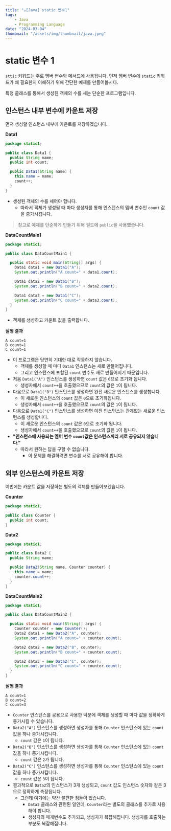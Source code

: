 ```yaml
---
title: "☕️[Java] static 변수1"
tags:
    - Java
    - Programming Language
date: "2024-03-04"
thumbnail: "/assets/img/thumbnail/java.jpeg"
---
```


# static 변수 1

`sttic` 키워드는 주로 멤버 변수와 메서드에 사용됩니다.
먼저 멤버 변수에 `static` 키워드가 왜 필요한지 이해하기 위해 간단한 예제를 만들어봅시다.

특정 클래스를 통해서 생성된 객체의 수를 세는 단순한 프로그램입니다.

## 인스턴스 내부 변수에 카운트 저장

먼저 생성할 인스턴스 내부에 카운트를 저장하겠습니다.

**Data1**
```java
package static1;

public class Data1 {
  public String name;
  public int count;

  public Data1(String name) {
    this.name = name;
    count++;
  }
}
```

* 생성된 객체의 수를 세어야 합니다.
    * 따라서 객체가 생성될 때 마다 생성자를 통해 인스턴스의 멤버 변수인 `count` 값을 증가시킵니다.

> 참고로 예제를 단순하게 만들기 위해 필드에 `public`을 사용했습니다.

**DataCountMain1**
```java
package static1;

public class DataCountMain1 {

  public static void main(String[] args) {
    Data1 data1 = new Data1("A");
    System.out.println("A count=" + data1.count);

    Data1 data2 = new Data1("B");
    System.out.println("B count=" + data2.count);

    Data1 data3 = new Data1("C");
    System.out.println("C count=" + data3.count);
  }
}
```
* 객체를 생성하고 카운트 값을 출력합니다.

**실행 결과**
```
A count=1
B count=1
C count=1
```
* 이 프로그램은 당연히 기대한 대로 작동하지 않습니다.
    * 객체를 생성할 때 마다 `Data1` 인스턴스는 새로 만들어집니다.
    * 그리고 인스턴스에 포함된 `count` 변수도 새로 만들어지기 때문입니다.
* 처음 `Data1("A")` 인스턴스를 생성하면 `count` 값은 `0`으로 초기화 됩니다.
    * 생성자에서 `count++`을 호출했으므로 `count`의 값은 `1`이 됩니다.
* 다음으로 `Data1("B")` 인스턴스를 생성하면 완전 새로운 인스턴스를 생성합니다.
    * 이 새로운 인스턴스의 `count` 값은 `0`으로 초기화됩니다.
    * 생성자에서 `count++`을 호출했으므로 `count`의 값은 `1`이 됩니다.
* 다음으로 `Data1("C")` 인스턴스를 생성하면 이전 인스턴스는 관계없는 새로운 인스턴스를 생성합니다.
    * 이 새로운 인스턴스의 `count` 값은 `0`으로 초기화 됩니다.
    * 생성자에서 `count++`을 호출했으므로 `count`의 값은 `1`이 됩니다.
* **"인스턴스에 사용되는 멤버 변수 `count`값은 인스턴스끼리 서로 공유되지 않습니다."**
    * 따라서 원하는 답을 구할 수 없습니다.
        * 이 문제를 해결하려면 변수를 서로 공유해야 합니다.

## 외부 인스턴스에 카운트 저장
이번에는 카운트 값을 저장하는 별도의 객체를 만들어보겠습니다.

**Counter**
```java
package static1;

public class Counter {
  public int count;
}
```

**Data2**
```java
package static1;

public class Data2 {
  public String name;

  public Data2(String name, Counter counter) {
    this.name = name;
    counter.count++;
  }
}
```

**DataCountMain2**
```java
package static1;

public class DataCountMain2 {

  public static void main(String[] args) {
    Counter counter = new Counter();
    Data2 data1 = new Data2("A", counter);
    System.out.println("A count=" + counter.count);

    Data2 data2 = new Data2("B", counter);
    System.out.println("B count=" + counter.count);

    Data2 data3 = new Data2("C", counter);
    System.out.println("C count=" + counter.count);
  }
}
```

**실행 결과**
```
A count=1
B count=2
C count=3
```

* `Counter` 인스턴스를 공용으로 사용한 덕분에 객체를 생성할 때 마다 값을 정확하게 증가시킬 수 있습니다.
* `Data2("A")` 인스턴스를 생성하면 생성자를 통해 `Counter` 인스턴스에 있는 `count` 값을 하나 증가시킵니다.
    * `count` 값은 `1`이 됩니다.
* `Data2("B")` 인스턴스를 생성하면 생성자를 통해 `Counter` 인스턴스에 있는 `count` 값을 하나 증가시킵니다.
    * `count` 값은 `2`가 됩니다.
* `Data2("C")` 인스턴스를 생성하면 생성자를 통해 `Counter` 인스턴스에 있는 `count` 값을 하나 증가시킵니다.
    * `count` 값은 `3`이 됩니다.
* 결과적으로 `Data2`의 인스턴스가 3개 생성되고, `count` 값도 인스턴스 숫자와 같은 3으로 정확하게 측정됩니다.
    * 그런데 여기에는 약간 불편한 점들이 있습니다.
        * `Data2` 클래스와 관련된 일인데, `Counter`라는 별도의 클래스를 추가로 사용해야 합니다.
        * 생성자의 매개변수도 추가되고, 생성자가 복잡해집니다. 생성자를 호출하는 부분도 복잡해집니다.
